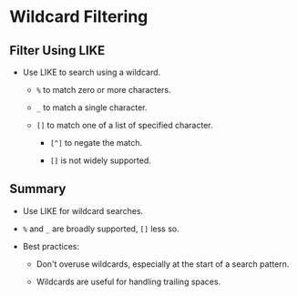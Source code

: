 # Wildcard Filtering

## Filter Using LIKE

- Use LIKE to search using a wildcard.

  - `%` to match zero or more characters.

  - `_` to match a single character.

  - `[]` to match one of a list of specified character.

    - `[^]` to negate the match.

    - `[]` is not widely supported.

## Summary

- Use LIKE for wildcard searches.

- `%` and `_` are broadly supported, `[]` less so.

- Best practices:

  - Don't overuse wildcards, especially at the start of a search pattern.

  - Wildcards are useful for handling trailing spaces.
